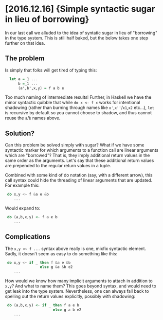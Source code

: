 

[2016.12.16] {Simple syntactic sugar in lieu of borrowing}
==========================================================

In our last call we alluded to the idea of syntatic sugar in lieu of
"borrowing" in the type system.  This is still half baked, but the
below takes one step further on that idea.

## The problem

Is simply that folks will get tired of typing this:

```Haskell
  let a =_1 ...
      b =_1 ...
      (a',b',x,y) = f a b e
```

Too much naming of intermediate results!  Further, in Haskell we have
the minor syntactic quibble that while `do x <- f x` works for
intentional shadowing (rather than burning through names like `x'`,`x''`/`x1`,`x2` etc...), `let` is
recursive by default so you cannot choose to shadow, and thus cannot reuse the
`a`/`b` names above.


## Solution?

Can this problem be solved simply with sugar?  What if we have some
syntactic marker for which arguments to a function call are linear
arguments which are "borrowed"?  That is, they imply additional return
values in the same order as the arguments.  Let's say that these
additional return values are prepended to the regular return values in
a tuple.

Combined with some kind of do notation (say, with a different arrow),
this call syntax could hide the threading of linear arguments that are
updated.  For example this:

```Haskell
 do x,y <~ f &a e &b
    ...
```

Would expand to:


```Haskell
 do (a,b,x,y) <- f a e b
    ...
```

## Complications

The `x,y <~ f ...` syntax above really is one, mixfix syntactic
element.  Sadly, it doesn't seem as easy to do something like this:

```Haskell
 do x,y <~ if _ then f &a e &b
                else g &a &b e2
    ...
```

How would we know how many implicit arguments to attach in addition to
`x,y`?  And what to name them?  This goes beyond syntax, and would
need to get leak into the type system.  Nevertheless, one can always
fall back to spelling out the return values explicitly, possibly with
shadowing:

```Haskell
 do (a,b,x,y) <- if _ then f a e b
                      else g a b e2
    ...
```


